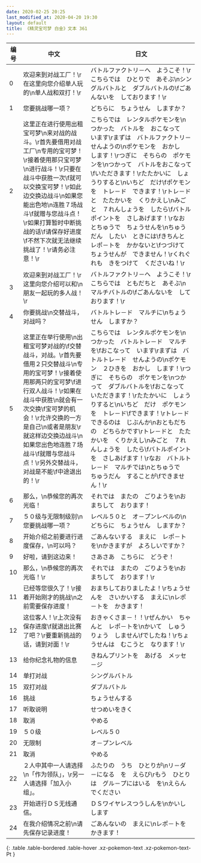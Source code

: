 ```yaml
---
date: 2020-02-25 20:25
last_modified_at: 2020-04-20 19:30
layout: default
title: 《精灵宝可梦 白金》文本 361
---
```

| 编号 | 中文 | 日文 |
| ---- | ---- | ---- |
| 0 | 欢迎来到对战工厂！\r在这里向您介绍单人玩的\n单人战和双打！\r | バトルファクトリ－へ　ようこそ！\rこちらでは　ひとりで　あそぶ\nシングルバトルと　ダブルバトルの\fごあんないを　しております！\r |
| 1 | 您要挑战哪一项？ | どちらに　ちょうせん　しますか？ |
| 2 | 这里正在进行使用出租宝可梦\n来对战的战斗。\r首先要借用对战工厂\n专用的宝可梦！\r接着使用那只宝可梦\n进行战斗！\r只要在战斗中获胜一次\f就可以交换宝可梦！\r如此边交换边战斗\n如果您能出色地\n连胜７场战斗\f就赠与您战斗点！\r如果打算暂时中断挑战的话\f请保存好进度\f不然下次就无法继续挑战了！\r请务必注意！\r | こちらでは　レンタルポケモンを\nつかった　バトルを　おこなって　います\rまずは　バトルファクトリ－　せんようの\nポケモンを　おかし　します！\rつぎに　そちらの　ポケモンを\nつかって　バトルをおこなって\fいただきます！\rたたかいに　しょうりすると\nいちど　だけ\fポケモンを　トレ－ド　できます！\rトレ－ドと　たたかいを　くりかえし\nみごと　７れんしょうを　したら\fバトルポイントを　さしあげます！\rなお　とちゅうで　ちょうせんを\nちゅうだん　したい　ときには\fきちんと　レポ－トを　かかないと\fつづけて　ちょうせんが　できません！\rくれぐれも　きをつけて　くださいね！\r |
| 3 | 欢迎来到对战工厂！\r这里向您介绍可以和\n朋友一起玩的多人战！\r | バトルファクトリ－へ　ようこそ！\rこちらでは　ともだちと　あそぶ\nマルチバトルの\fごあんないを　しております！\r |
| 4 | 你要挑战\n交替战斗，对战吗？ | バトルトレ－ド　マルチに\nちょうせん　しますか？ |
| 5 | 这里正在举行使用\n出租宝可梦对战的\f交替战斗，对战。\r首先要借用２只交替战斗\n专用的宝可梦！\r接着使用那两只的宝可梦\f进行双人战斗！\r如果在战斗中获胜\n就会有一次交换\f宝可梦的机会！\r允许交换的一方是自己\n或者是朋友\r就这样边交换边战斗\n如果您出色地连胜７场战斗\f就赠与您战斗点！\r另外交替战斗，对战是不能\f中途退出的！\r | こちらでは　レンタルポケモンを\nつかった　バトルトレ－ド　マルチを\fおこなって　います\rまずは　バトルトレ－ド　せんようの\nポケモン　２ひきを　おかし　します！\rつぎに　そちらの　ポケモンを\nつかって　ダブルバトルを\fおこなって　いただきます！\rたたかいに　しょうりすると\nいちど　だけ　ポケモンを　トレ－ド\fできます！\rトレ－ドできるのは　じぶんか\nおともだちの　どちらかです\rトレ－ドと　たたかいを　くりかえし\nみごと　７れんしょうを　したら\fバトルポイントを　さしあげます！\rなお　バトルトレ－ド　マルチでは\nとちゅうで　ちゅうだん　することが\fできません！\r |
| 6 | 那么，\n恭候您的再次光临！ | それでは　またの　ごりようを\nおまちして　おります！ |
| 7 | ５０级与无限制级别\n您要挑战哪一项？ | レベル５０と　オ－プンレベルの\nどちらに　ちょうせん　しますか？ |
| 8 | 开始介绍之前要进行进度保存，\n可以吗？ | ごあんないする　まえに　レポ－トを\nかきますが　よろしいですか？ |
| 9 | 好啦，请到这边来！ | さあさあ　こちらに　どうぞ！ |
| 10 | 那么，\n恭候您的再次光临！\r | それでは　またの　ごりようを\nおまちして　おります！\r |
| 11 | 已经等您很久了！\r接着开始刚才的挑战\n之前需要保存进度！ | おまちしておりましたよ！\rちょうせんを　さいかいする　まえに\nレポ－トを　かきます！ |
| 12 | 这位客人！\r上次没有保存进度\f就退出比赛了吧？\r要重新挑战的话，请到对面！\r | おきゃくさま－！！\rぜんかい　ちゃんと　レポ－トを\nかいて　しゅうりょう　しません\fでしたね！\rちょうせんは　むこうと　なります！\r |
| 13 | 给你纪念礼物的信息 | きねんプリントを　あげる　メッセ－ジ |
| 14 | 单打对战 | シングルバトル |
| 15 | 双打对战 | ダブルバトル |
| 16 | 挑战 | ちょうせんする |
| 17 | 听取说明 | せつめいをきく |
| 18 | 取消 | やめる |
| 19 | ５０级 | レベル５０ |
| 20 | 无限制 | オ－プンレベル |
| 21 | 取消 | やめる |
| 22 | ２人中其中一人请选择\n「作为领队」，\r另一人请选择「加入小组」。 | ふたりの　うち　ひとりが\nリ－ダ－になる　を　えらび\rもう　ひとりは　グル－プにはいる　を\nえらんでください |
| 23 | 开始进行ＤＳ无线通信。 | ＤＳワイヤレスつうしんを\nかいし　します |
| 24 | 在我介绍情况之前\n请先保存记录进度！ | ごあんないの　まえに\nレポ－トを　かきます！ |
{: .table .table-bordered .table-hover .xz-pokemon-text .xz-pokemon-text-Pt }